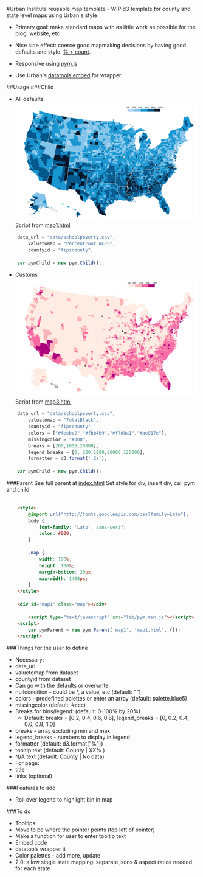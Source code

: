 #Urban Institute reusable map template - WIP
d3 template for county and state level maps using Urban's style
* Primary goal: make standard maps with as little work as possible for the blog, website, etc
* Nice side effect: coerce good mapmaking decisions by having good defaults and style. [% > count](https://xkcd.com/1138/).

* Responsive using [pym.js](https://github.com/nprapps/pym.js)
* Use Urban's [datatools embed](https://github.com/UrbanInstitute/datatools-embed) for wrapper

##Usage
###Child
* All defaults
![Defaults example](/img/fallback1.png)
Script from [map1.html](/map1.html)
```javascript
    data_url = "data/schoolpoverty.csv",
        valuetomap = "PercentPoor_NCES",
        countyid = "fipscounty";

    var pymChild = new pym.Child();
```
* Customs
![Custom example](/img/fallback3.png)
Script from [map3.html](/map3.html)
```javascript
    data_url = "data/schoolpoverty.csv",
        valuetomap = "TotalBlack",
        countyid = "fipscounty",
        colors = ["#feebe2","#fbb4b9","#f768a1","#ae017e"],
        missingcolor = "#000",
        breaks = [200,1000,20000],
        legend_breaks = [0, 200,1000,20000,125000],
        formatter = d3.format('.2s');

    var pymChild = new pym.Child();
```
###Parent
See full parent at [index.html](/index.html)
Set style for div, insert div, call pym and child
```html

    <style>
        @import url("http://fonts.googleapis.com/css?family=Lato");
        body {
            font-family: 'Lato', sans-serif;
            color: #000;
        }
        
        .map {
            width: 100%;
            height: 100%;
            margin-bottom: 20px;
            max-width: 1400px;
        }
    </style>
    
    <div id="map1" class="map"></div>
    
        <script type="text/javascript" src="lib/pym.min.js"></script>
    <script>
        var pymParent = new pym.Parent('map1', 'map1.html', {});
    </script>
```

###Things for the user to define
* Necessary:
 * data_url
 * valuetomap from dataset
 * countyid from dataset
* Can go with the defaults or overwrite:
 * nullcondition - could be *, a value, etc (default: "")
 * colors - predefined palettes or enter an array (default: palette.blue5)
 * missingcolor (default: #ccc)
 * Breaks for bins/legend: (default: 0-100% by 20%)
    * Default: breaks = [0.2, 0.4, 0.6, 0.8], legend_breaks = [0, 0.2, 0.4, 0.6, 0.8, 1.0]
 * breaks - array excluding min and max
 * legend_breaks - numbers to display in legend
 * formatter (default: d3.format("%"))
 * tooltip text (default: County | XX% )
 * N/A text (default: County | No data)
* For page:
 * title
 * links (optional)

###Features to add
* Roll over legend to highlight bin in map

###To do
* Tooltips:
 * Move to be where the pointer points (top left of pointer)
 * Make a function for user to enter tooltip text
* Embed code
* datatools wrapper it
* Color palettes - add more, update
* 2.0: allow single state mapping: separate jsons & aspect ratios needed for each state
